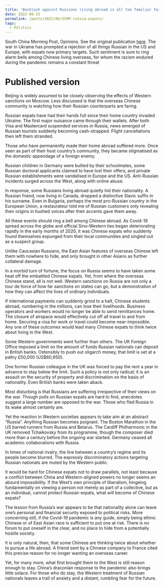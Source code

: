 ```yaml
---
title: 'Backlash against Russians living abroad is all too familiar for anxious Chinese expats'
date: 2022-06-15
permalink: /posts/2022/06/SCMP-russia-expats/
tags:
  - Politics
---
```


South China Morning Post, Opinions. See the original publication [here](https://www.scmp.com/comment/opinion/article/3181617/backlash-against-russians-living-abroad-all-too-familiar-anxious). The war in Ukraine has prompted a rejection of all things Russian in the US and Europe, with expats now primary targets. Such sentiment is sure to ring alarm bells among Chinese living overseas, for whom the racism endured during the pandemic remains a constant threat

Published version
======

Beijing is widely assumed to be closely observing the effects of Western sanctions on Moscow. Less discussed is that the overseas Chinese community is watching how their Russian counterparts are faring.

Russian expats have had their hands full since their home country invaded Ukraine. The first major nuisance came through their wallets. After both Visa and Mastercard suspended services in Russia, news emerged of Russian tourists suddenly becoming cash-strapped. Flight cancellations then left them stranded.

Those who have permanently made their home abroad suffered more. Once seen as part of their host country’s community, they became stigmatised as the domestic appendage of a foreign enemy.

Russian children in Germany were bullied by their schoolmates, some Russian doctoral applicants claimed to have lost their offers, and private Russian establishments were vandalised in Europe and the US. Anti-Russian incidents surged across the West, along with online abuse.

In response, some Russians living abroad quietly hid their nationality. A Russian friend, now living in Canada, dropped a distinctive Slavic suffix in his surname. Even in Bulgaria, perhaps the most pro-Russian country in the European Union, a restaurateur told me of Russian customers only revealing their origins in hushed voices after their accents gave them away.

All these events should ring a bell among Chinese abroad. As Covid-19 spread across the globe and official Sino-Western ties began deteriorating rapidly in the early months of 2020, it was Chinese expats who suddenly found themselves expunged from their local communities and singled out as a suspect group.

Unlike Caucasian Russians, the East Asian features of overseas Chinese left them with nowhere to hide, and only brought in other Asians as further collateral damage.

In a morbid turn of fortune, the focus on Russia seems to have taken some heat off the embattled Chinese expats. Yet, from where the overseas Chinese stand, all is not well. Western sanctions on Russia are not only a tour de force of how far sanctions on states can go, but a demonstration of how they can affect the lives of ordinary individuals.

If international payments can suddenly grind to a halt, Chinese students abroad, numbering in the millions, can lose their livelihoods. Business operators and workers would no longer be able to send remittances home. The closure of airspace would effectively cut off all travel to and from home. Securing a visa for work or travel could become near-impossible. Any one of these outcomes would lead many Chinese expats to think twice about living in the West.

Some Western governments went further than others. The UK Foreign Office imposed a limit on the amount of funds Russian nationals can deposit in British banks. Ostensibly to push out oligarch money, that limit is set at a paltry £50,000 (US$60,950).

One former Russian colleague in the UK was forced to pay the rent a year in advance to stay below the limit. Such a policy is not only radical; it is an assault on the security of property and discrimination on the basis of nationality. Even British banks were taken aback.

Most disturbing is that Russians are suffering irrespective of their views on the war. Though polls on Russian expats are hard to find, anecdotes suggest a large number are opposed to the war. Those who fled Russia in its wake almost certainly are.

Yet the reaction in Western societies appears to take aim at an abstract “Russia”. Anything Russian becomes poignant. The Boston Marathon in the US barred runners from Russia and Belarus. The Cardiff Philharmonic in the UK removed Tchaikovsky from its programme, though the composer died more than a century before the ongoing war started. Germany ceased all academic collaborations with Russia.

In times of national rivalry, the line between a country’s regime and its people become blurred. The expressly discriminatory actions targeting Russian nationals are muted by the Western public.

It would be hard for Chinese expats not to draw parallels, not least because a conflict between China and Western-aligned powers no longer seems an absurd impossibility. If the West’s own principle of liberalism, hingeing fundamentally on viewing a person not merely as part of a collective, but as an individual, cannot protect Russian expats, what will become of Chinese expats?

The lesson from Russia’s war appears to be that nationality alone can leave one’s personal and financial security exposed to political risks. More concerning still, if the Covid-19 pandemic is any guide, simply being ethnic Chinese or of East Asian race is sufficient to put one at risk. There is no forum to put oneself in the clear, and no place to hide from a potentially hostile society.

It is only natural, then, that some Chinese are thinking twice about whether to pursue a life abroad. A friend sent by a Chinese company to France cited this precise reason for no longer wanting an overseas career.

Yet, for many more, what first brought them to the West is still reason enough to stay. China’s draconian response to the pandemic also brings little solace. For those who do stay, the Western treatment of Russian nationals leaves a trail of anxiety and a distant, rumbling fear for the future.